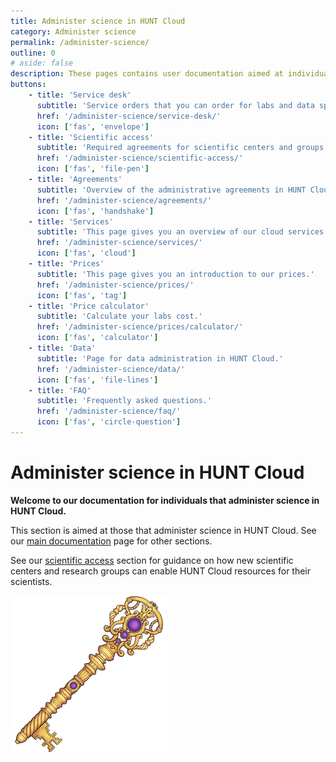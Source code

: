```yaml
---
title: Administer science in HUNT Cloud
category: Administer science
permalink: /administer-science/
outline: 0
# aside: false
description: These pages contains user documentation aimed at individuals that administer science in HUNT Cloud.
buttons:
    - title: 'Service desk'
      subtitle: 'Service orders that you can order for labs and data spaces in HUNT Cloud.'
      href: '/administer-science/service-desk/'
      icon: ['fas', 'envelope']
    - title: 'Scientific access'
      subtitle: 'Required agreements for scientific centers and groups.'
      href: '/administer-science/scientific-access/'
      icon: ['fas', 'file-pen']
    - title: 'Agreements'
      subtitle: 'Overview of the administrative agreements in HUNT Cloud.'
      href: '/administer-science/agreements/'
      icon: ['fas', 'handshake']
    - title: 'Services'
      subtitle: 'This page gives you an overview of our cloud services.'
      href: '/administer-science/services/'
      icon: ['fas', 'cloud']
    - title: 'Prices'
      subtitle: 'This page gives you an introduction to our prices.'
      href: '/administer-science/prices/'
      icon: ['fas', 'tag']
    - title: 'Price calculator'
      subtitle: 'Calculate your labs cost.'
      href: '/administer-science/prices/calculator/'
      icon: ['fas', 'calculator']
    - title: 'Data'
      subtitle: 'Page for data administration in HUNT Cloud.'
      href: '/administer-science/data/'
      icon: ['fas', 'file-lines']
    - title: 'FAQ'
      subtitle: 'Frequently asked questions.'
      href: '/administer-science/faq/'
      icon: ['fas', 'circle-question']
---
```


# Administer science in HUNT Cloud

**Welcome to our documentation for individuals that administer science in HUNT Cloud.**

This section is aimed at those that administer science in HUNT Cloud. See our [main documentation](/) page for other sections.

See our [scientific access](/administer-science/scientific-access/) section for guidance on how new scientific centers and research groups can enable HUNT Cloud resources for their scientists.

!["Illustration of decorative hand-made golden key with purple gem stones."](../images/hunt-cloud_key_250.png)

<NavitationCards :buttons="$frontmatter.buttons" />
